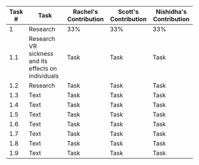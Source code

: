 | Task # | Task                   | Rachel's Contribution | Scott's Contribution | Nishidha's Contribution | 
| ------ | ---------------------- | --------------------- | -------------------- | ----------------------- |
| 1      | Research               | 33%                   | 33%                  | 33%                     |
| 1.1    | Research VR sickness and its effects on individuals                   | Task                  | Task                 | Task                    |
| 1.2    | Research                   | Task                  | Task                 | Task                    |
| 1.3    | Text                   | Task                  | Task                 | Task                    |
| 1.4    | Text                   | Task                  | Task                 | Task                    |
| 1.5    | Text                   | Task                  | Task                 | Task                    |
| 1.6    | Text                   | Task                  | Task                 | Task                    |
| 1.7    | Text                   | Task                  | Task                 | Task                    |
| 1.8    | Text                   | Task                  | Task                 | Task                    |
| 1.9    | Text                   | Task                  | Task                 | Task                    |
